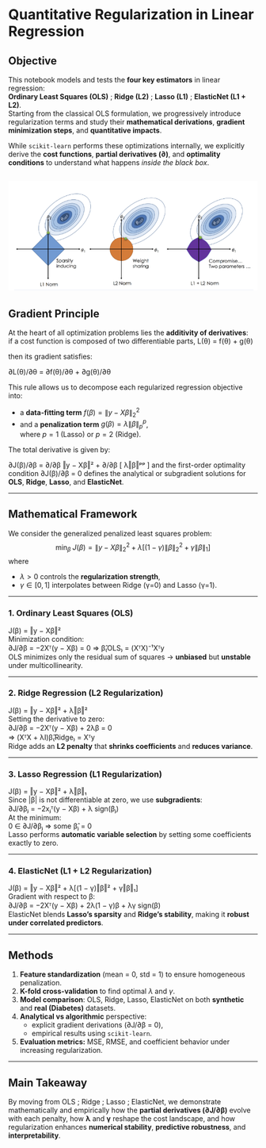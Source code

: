 # Quantitative Regularization in Linear Regression

## Objective  
This notebook models and tests the **four key estimators** in linear regression:  
**Ordinary Least Squares (OLS)** ; **Ridge (L2)** ; **Lasso (L1)** ; **ElasticNet (L1 + L2)**.  
Starting from the classical OLS formulation, we progressively introduce regularization terms and study their **mathematical derivations**, **gradient minimization steps**, and **quantitative impacts**.  

While `scikit-learn` performs these optimizations internally, we explicitly derive the **cost functions**, **partial derivatives (∂)**, and **optimality conditions** to understand what happens *inside the black box*.

![alt text](scheme-1.png)
---

## Gradient Principle  

At the heart of all optimization problems lies the **additivity of derivatives**:  
if a cost function is composed of two differentiable parts,
L(θ) = f(θ) + g(θ)

then its gradient satisfies:

∂L(θ)/∂θ = ∂f(θ)/∂θ + ∂g(θ)/∂θ

This rule allows us to decompose each regularized regression objective into:
- a **data-fitting term** $f(\beta) = \|y - X\beta\|_2^2$
- and a **penalization term** $g(\beta) = \lambda \|\beta\|_p^p$,  
    where $p = 1$ (Lasso) or $p = 2$ (Ridge).

The total derivative is given by:

∂J(β)/∂β = ∂/∂β ‖y − Xβ‖² + ∂/∂β [ λ‖β‖ᵖᵖ ]
and the first-order optimality condition
∂J(β)/∂β = 0
defines the analytical or subgradient solutions for **OLS**, **Ridge**, **Lasso**, and **ElasticNet**.


---

## Mathematical Framework  

We consider the generalized penalized least squares problem:
$$\min_{\beta} \; J(\beta) = \|y - X\beta\|_2^2 + 
\lambda \big[(1-\gamma)\|\beta\|_2^2 + \gamma\|\beta\|_1\big]$$
where  
- $\lambda > 0$ controls the **regularization strength**,  
- $\gamma \in [0,1]$ interpolates between Ridge (γ=0) and Lasso (γ=1).

---

### 1. Ordinary Least Squares (OLS)
J(β) = ‖y − Xβ‖²  
Minimization condition:  
∂J/∂β = −2Xᵀ(y − Xβ) = 0  ⇒  β̂₍OLS₎ = (XᵀX)⁻¹Xᵀy  
OLS minimizes only the residual sum of squares → **unbiased** but **unstable** under multicollinearity.

---

### 2. Ridge Regression (L2 Regularization)
J(β) = ‖y − Xβ‖² + λ‖β‖²  
Setting the derivative to zero:  
∂J/∂β = −2Xᵀ(y − Xβ) + 2λβ = 0  
⇒ (XᵀX + λI)β̂₍Ridge₎ = Xᵀy  
Ridge adds an **L2 penalty** that **shrinks coefficients** and **reduces variance**.

---

### 3. Lasso Regression (L1 Regularization)
J(β) = ‖y − Xβ‖² + λ‖β‖₁  
Since |β| is not differentiable at zero, we use **subgradients**:  
∂J/∂βⱼ = −2xⱼᵀ(y − Xβ) + λ sign(βⱼ)  
At the minimum:  
0 ∈ ∂J/∂βⱼ  ⇒  some β̂ⱼ = 0  
Lasso performs **automatic variable selection** by setting some coefficients exactly to zero.

---

### 4. ElasticNet (L1 + L2 Regularization)
J(β) = ‖y − Xβ‖² + λ[(1 − γ)‖β‖² + γ‖β‖₁]  
Gradient with respect to β:  
∂J/∂β = −2Xᵀ(y − Xβ) + 2λ(1 − γ)β + λγ sign(β)  
ElasticNet blends **Lasso’s sparsity** and **Ridge’s stability**, making it **robust under correlated predictors**.

---

## Methods  
1. **Feature standardization** (mean = 0, std = 1) to ensure homogeneous penalization.  
2. **K-fold cross-validation** to find optimal $\lambda$ and $\gamma$.  
3. **Model comparison**: OLS, Ridge, Lasso, ElasticNet on both **synthetic** and **real (Diabetes)** datasets.  
4. **Analytical vs algorithmic** perspective:  
     - explicit gradient derivations (∂J/∂β = 0),  
     - empirical results using `scikit-learn`.  
5. **Evaluation metrics:** MSE, RMSE, and coefficient behavior under increasing regularization.

---

## Main Takeaway  
By moving from OLS ; Ridge ; Lasso ; ElasticNet,  we demonstrate mathematically and empirically how the **partial derivatives (∂J/∂β)** evolve with each penalty,   how **λ** and **γ** reshape the cost landscape,  and how regularization enhances **numerical stability**, **predictive robustness**, and **interpretability**.

